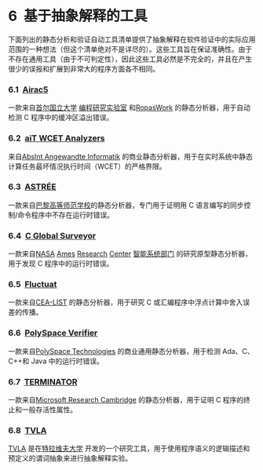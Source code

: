 # 6  基于抽象解释的工具

下面列出的静态分析和验证自动工具清单提供了抽象解释在软件验证中的实际应用范围的一种想法（但这个清单绝对不是详尽的）。这些工具旨在保证准确性。由于不存在通用工具（由于不可判定性），因此这些工具必然是不完全的，并且在产生很少的误报和扩展到非常大的程序方面各不相同。

### 6.1  [Airac5](http://ropas.snu.ac.kr/airac5/)

一款来自[首尔国立大学](http://www.useoul.edu/) [编程研究实验室](http://ropas.snu.ac.kr/) 和[RopasWork](http://ropaswork.com/) 的静态分析器，用于自动检测 C 程序中的缓冲区溢出错误。

### 6.2  [aiT WCET Analyzers](http://www.absint.com/ait/)

来自[AbsInt Angewandte Informatik](http://www.absint.com/) 的商业静态分析器，用于在实时系统中静态计算任务最坏情况执行时间（WCET）的严格界限。

### 6.3  [ASTRÉE](http://www.astree.ens.fr/)

一款来自[巴黎高等师范学校](http://www.ens.fr/)的静态分析器，专门用于证明用 C 语言编写的同步控制/命令程序中不存在运行时错误。

### 6.4  [C Global Surveyor](http://ti.arc.nasa.gov/ase/cgs/index.html)

一款来自[NASA](http://ti.arc.nasa.gov/index.php) [Ames](http://ti.arc.nasa.gov/index.php) [Research](http://ti.arc.nasa.gov/index.php) [Center](http://ti.arc.nasa.gov/index.php) [智能系统部门](http://ti.arc.nasa.gov/index.php) 的研究原型静态分析器，用于发现 C 程序中的运行时错误。

### 6.5  [Fluctuat](http://www-list.cea.fr/labos/gb/LSL/fluctuat/index.html)

一款来自[CEA-LIST](http://www-list.cea.fr/) 的静态分析器，用于研究 C 或汇编程序中浮点计算中舍入误差的传播。

### 6.6  [PolySpace Verifier](http://www.polyspace.com/products.htm)

一款来自[PolySpace Technologies](http://www.polyspace.com/) 的商业通用静态分析器，用于检测 Ada、C、C++和 Java 中的运行时错误。

### 6.7  [TERMINATOR](http://research.microsoft.com/terminator/)

一款来自[Microsoft Research Cambridge](http://research.microsoft.com/aboutmsr/labs/cambridge/) 的静态分析器，用于证明 C 程序的终止和一般存活性属性。

### 6.8  [TVLA](http://www.cs.tau.ac.il/~tvla/)

[TVLA](http://www.cs.tau.ac.il/~tvla/) 是在[特拉维夫大学](http://www.cs.tau.ac.il/) 开发的一个研究工具，用于使用程序语义的逻辑描述和预定义的谓词抽象来进行抽象解释实验。
